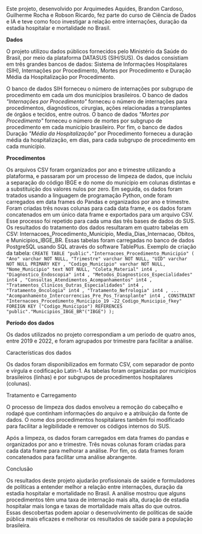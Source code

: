 Este projeto, desenvolvido por Arquimedes Aquides, Brandon Cardoso, Guilherme Rocha e Robson Ricardo, fez parte do curso de Ciência de Dados e IA e teve como foco investigar a relação entre internações, duração da estadia hospitalar e mortalidade no Brasil.

**Dados**

O projeto utilizou dados públicos fornecidos pelo Ministério da Saúde do Brasil, por meio da plataforma DATASUS (SIH/SUS). Os dados consistiam em três grandes bancos de dados: Sistema de Informações Hospitalares (SIH), Internações por Procedimento, Mortes por Procedimento e Duração Média da Hospitalização por Procedimento.

O banco de dados SIH forneceu o número de internações por subgrupo de procedimento em cada um dos municípios brasileiros. O banco de dados *"Internações por Procedimento"* forneceu o número de internações para procedimentos, diagnósticos, cirurgias, ações relacionadas a transplantes de órgãos e tecidos, entre outros. O banco de dados *"Mortes por Procedimento"* forneceu o número de mortes por subgrupo de procedimento em cada município brasileiro. Por fim, o banco de dados Duração *"Média da Hospitalização"* por Procedimento forneceu a duração média da hospitalização, em dias, para cada subgrupo de procedimento em cada município.

**Procedimentos**

Os arquivos CSV foram organizados por ano e trimestre utilizando a plataforma, e passaram por um processo de limpeza de dados, que incluiu a separação do código IBGE e do nome do município em colunas distintas e a substituição dos valores nulos por zero. Em seguida, os dados foram tratados usando a linguagem de programação Python, onde foram carregados em data frames do Pandas e organizados por ano e trimestre. Foram criadas três novas colunas para cada data frame, e os dados foram concatenados em um único data frame e exportados para um arquivo CSV. Esse processo foi repetido para cada uma das três bases de dados do SUS. Os resultados do tratamento dos dados resultaram em quatro tabelas em CSV: Internacoes_Procedimento_Municipio, Media_Dias_Internacao, Obitos, e Municipios_IBGE_BR. Essas tabelas foram carregadas no banco de dados PostgreSQL usando SQL através do software TablePlus. Exemplo de criação da tabela:
`CREATE TABLE "public"."Internacoes_Procedimento_Municipio" (
"Ano" varchar NOT NULL,
"Trimestre" varchar NOT NULL,
"UID" varchar NOT NULL PRIMARY KEY
,
"Codigo_Municipio" varchar NOT NULL,
"Nome_Municipio" text NOT NULL,
"Coleta_Material" int4
,
"Diagnostico_Endoscopia" int4
,
"Metodos_Diagnosticos_Especialidades" int4
,
"Consultas_Atendimentos_Acompanhamentos" int4
,
"Tratamentos_Clinicos_Outras_Especialidades" int4
,
"Tratamento_Oncologia" int4
,
"Tratamento_Nefrologia" int4
,
...
"Acompanhamento_Intercorrencias_Pre_Pos_Transplante" int4
,
CONSTRAINT "Internacoes_Procedimento_Municipio_19
-22_Codigo_Municipio_fkey"
FOREIGN KEY ("Codigo_Municipio") REFERENCES "public"."Municipios_IBGE_BR"("IBGE")
);`

**Período dos dados**

Os dados utilizados no projeto correspondiam a um período de quatro anos, entre 2019 e 2022, e foram agrupados por trimestre para facilitar a análise.

Características dos dados

Os dados foram disponibilizados em formato CSV, com separador de ponto e vírgula e codificação Latin-1. As tabelas foram organizadas por municípios brasileiros (linhas) e por subgrupos de procedimentos hospitalares (colunas).

Tratamento e Carregamento

O processo de limpeza dos dados envolveu a remoção do cabeçalho e rodapé que continham informações do arquivo e a atribuição da fonte de dados. O nome dos procedimentos hospitalares também foi modificado para facilitar a legibilidade e remover os códigos internos do SUS.

Após a limpeza, os dados foram carregados em data frames do pandas e organizados por ano e trimestre. Três novas colunas foram criadas para cada data frame para melhorar a análise. Por fim, os data frames foram concatenados para facilitar uma análise abrangente.

Conclusão

Os resultados deste projeto ajudarão profissionais de saúde e formuladores de políticas a entender melhor a relação entre internações, duração da estadia hospitalar e mortalidade no Brasil. A análise mostrou que alguns procedimentos têm uma taxa de internação mais alta, duração de estadia hospitalar mais longa e taxas de mortalidade mais altas do que outros. Essas descobertas podem apoiar o desenvolvimento de políticas de saúde pública mais eficazes e melhorar os resultados de saúde para a população brasileira.
